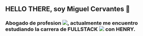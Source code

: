 ## HELLO THERE, soy Miguel Cervantes 👋

### Abogado de profesion ![ ](MCervantesGonzalez/Abogado.png), actualmente me encuentro estudiando la carrera de FULLSTACK ![ ](MCervantesGonzalez/Programador.png) con HENRY.

